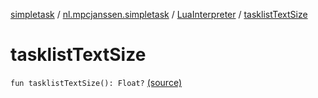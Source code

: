 [simpletask](../../index.md) / [nl.mpcjanssen.simpletask](../index.md) / [LuaInterpreter](index.md) / [tasklistTextSize](.)

# tasklistTextSize

`fun tasklistTextSize(): Float?` [(source)](https://github.com/mpcjanssen/simpletask-android/blob/master/src/main/java/nl/mpcjanssen/simpletask/LuaInterpreter.kt#L34)
